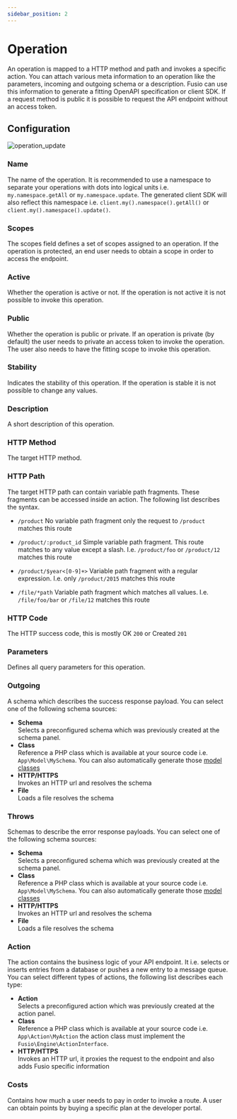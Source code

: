 ```yaml
---
sidebar_position: 2
---
```


# Operation

An operation is mapped to a HTTP method and path and invokes a specific action. You can attach various meta information
to an operation like the parameters, incoming and outgoing schema or a description. Fusio can use this information to
generate a fitting OpenAPI specification or client SDK. If a request method is public it is possible to request the API
endpoint without an access token.

## Configuration

![operation_update](/img/backend/api/operation_update.png)

### Name

The name of the operation. It is recommended to use a namespace to separate your operations with dots into logical units
i.e. `my.namespace.getAll` or `my.namespace.update`. The generated client SDK will also reflect this namespace i.e.
`client.my().namespace().getAll()` or `client.my().namespace().update()`.

### Scopes

The scopes field defines a set of scopes assigned to an operation. If the operation is protected, an end user needs to
obtain a scope in order to access the endpoint.

### Active

Whether the operation is active or not. If the operation is not active it is not possible to invoke this operation.

### Public

Whether the operation is public or private. If an operation is private (by default) the user needs to private an access
token to invoke the operation. The user also needs to have the fitting scope to invoke this operation.

### Stability

Indicates the stability of this operation. If the operation is stable it is not possible to change any values.

### Description

A short description of this operation.

### HTTP Method

The target HTTP method.

### HTTP Path

The target HTTP path can contain variable path fragments. These fragments can be accessed inside an action. The
following list describes the syntax.

* `/product`
  No variable path fragment only the request to `/product` matches this route

* `/product/:product_id`
  Simple variable path fragment. This route matches to any value except a slash. I.e. `/product/foo` or `/product/12`
  matches this route

* `/product/$year<[0-9]+>`
  Variable path fragment with a regular expression. I.e. only `/product/2015` matches this route

* `/file/*path`
  Variable path fragment which matches all values. I.e. `/file/foo/bar` or `/file/12` matches this route

### HTTP Code

The HTTP success code, this is mostly OK `200` or Created `201`

### Parameters

Defines all query parameters for this operation.

### Outgoing

A schema which describes the success response payload. You can select one of the following schema sources:

* __Schema__  
  Selects a preconfigured schema which was previously created at the schema panel.
* __Class__  
  Reference a PHP class which is available at your source code i.e. `App\Model\MySchema`. You can also automatically
  generate those [model classes](./../../use_cases/api_framework/generate_model)
* __HTTP/HTTPS__  
  Invokes an HTTP url and resolves the schema
* __File__  
  Loads a file resolves the schema

### Throws

Schemas to describe the error response payloads. You can select one of the following schema sources:

* __Schema__  
  Selects a preconfigured schema which was previously created at the schema panel.
* __Class__  
  Reference a PHP class which is available at your source code i.e. `App\Model\MySchema`. You can also automatically
  generate those [model classes](./../../use_cases/api_framework/generate_model)
* __HTTP/HTTPS__  
  Invokes an HTTP url and resolves the schema
* __File__  
  Loads a file resolves the schema

### Action

The action contains the business logic of your API endpoint. It i.e. selects or inserts entries from a database or
pushes a new entry to a message queue. You can select different types of actions, the following list describes each
type:

* __Action__  
  Selects a preconfigured action which was previously created at the action panel.
* __Class__  
  Reference a PHP class which is available at your source code i.e. `App\Action\MyAction` the action class must implement
  the `Fusio\Engine\ActionInterface`.
* __HTTP/HTTPS__  
  Invokes an HTTP url, it proxies the request to the endpoint and also adds Fusio specific information

### Costs

Contains how much a user needs to pay in order to invoke a route. A user can obtain points by buying a
specific plan at the developer portal.
